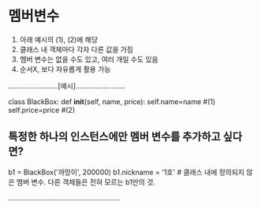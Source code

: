 # 멤버변수 

1. 아래 예시의 (1), (2)에 해당
2. 클래스 내 객체마다 각자 다른 값을 가짐
3. 멤버 변수는 없을 수도 있고, 여러 개일 수도 있음
4. 순서X, 보다 자유롭게 활용 가능


.........................[예시].........................

class BlackBox:
    def __init__(self, name, price):
        self.name=name  #(1)
        self.price=price  #(2)
        
## 특정한 하나의 인스턴스에만 멤버 변수를 추가하고 싶다면?

b1 = BlackBox('까망이', 200000)
b1.nickname = '1호' # 클래스 내에 정의되지 않은 멤버 변수. 다른 객체들은 전혀 모르는 b1만의 것.

........................................................
